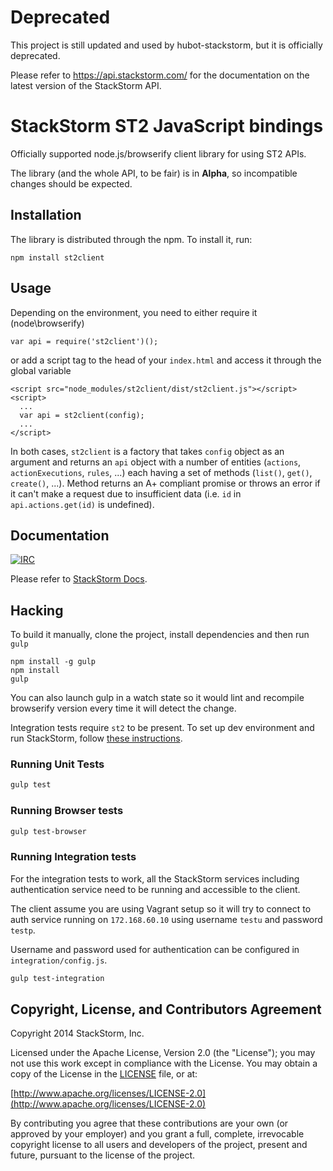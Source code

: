 # Deprecated

This project is still updated and used by hubot-stackstorm, but it is officially deprecated.

Please refer to https://api.stackstorm.com/ for the documentation on the latest version of the StackStorm API.

StackStorm ST2 JavaScript bindings
==============================================================================

Officially supported node.js/browserify client library for using ST2 APIs.

The library (and the whole API, to be fair) is in **Alpha**, so incompatible changes should be expected.

## Installation

The library is distributed through the npm. To install it, run:

    npm install st2client

## Usage

Depending on the environment, you need to either require it (node\browserify)

    var api = require('st2client')();

or add a script tag to the head of your `index.html` and access it through the global variable

    <script src="node_modules/st2client/dist/st2client.js"></script>
    <script>
      ...
      var api = st2client(config);
      ...
    </script>

In both cases, `st2client` is a factory that takes `config` object as an argument and returns an `api` object with a number of entities (`actions`, `actionExecutions`, `rules`, ...) each having a set of methods (`list()`, `get()`, `create()`, ...). Method returns an A+ compliant promise or throws an error if it can't make a request due to insufficient data (i.e. `id` in `api.actions.get(id)` is undefined).

## Documentation

[![IRC](https://img.shields.io/irc/%23stackstorm.png)](http://webchat.freenode.net/?channels=stackstorm)

Please refer to [StackStorm Docs](http://docs.stackstorm.com).

## Hacking

To build it manually, clone the project, install dependencies and then run `gulp`

    npm install -g gulp
    npm install
    gulp

You can also launch gulp in a watch state so it would lint and recompile browserify version every time it will detect the change.

Integration tests require `st2` to be present. To set up dev environment and run StackStorm, follow [these instructions](http://docs.stackstorm.com/install/index.html).

### Running Unit Tests

```bash
gulp test
```

### Running Browser tests

```bash
gulp test-browser
```

### Running Integration tests

For the integration tests to work, all the StackStorm services including
authentication service need to be running and accessible to the client.

The client assume you are using Vagrant setup so it will try to connect to
auth service running on ``172.168.60.10`` using username ``testu`` and password
``testp``.

Username and password used for authentication can be configured in
``integration/config.js``.

```bash
gulp test-integration
```

## Copyright, License, and Contributors Agreement

Copyright 2014 StackStorm, Inc.

Licensed under the Apache License, Version 2.0 (the "License"); you may not use this work except in compliance with the License. You may obtain a copy of the License in the [LICENSE](LICENSE) file, or at:

[http://www.apache.org/licenses/LICENSE-2.0](http://www.apache.org/licenses/LICENSE-2.0)

By contributing you agree that these contributions are your own (or approved by your employer) and you grant a full, complete, irrevocable copyright license to all users and developers of the project, present and future, pursuant to the license of the project.
